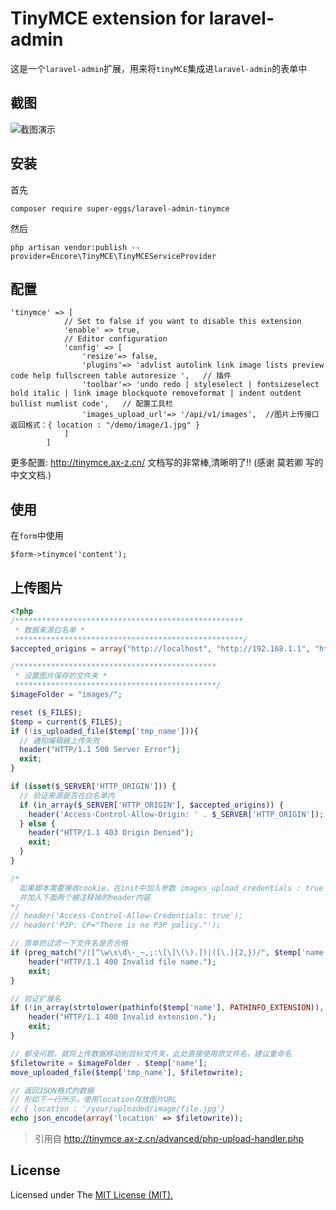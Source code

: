 TinyMCE extension for laravel-admin
======

这是一个`laravel-admin`扩展，用来将`tinyMCE`集成进`laravel-admin`的表单中

## 截图

![截图演示](https://tva1.sinaimg.cn/large/00831rSTly1gcqectsfz1j31km0ckgmx.jpg)

## 安装

首先

```composer require super-eggs/laravel-admin-tinymce```

然后

```php artisan vendor:publish --provider=Encore\TinyMCE\TinyMCEServiceProvider```

## 配置

```
'tinymce' => [
            // Set to false if you want to disable this extension
            'enable' => true,
            // Editor configuration
            'config' => [
                'resize'=> false,
                'plugins'=> 'advlist autolink link image lists preview code help fullscreen table autoresize ',   // 插件
                'toolbar'=> 'undo redo | styleselect | fontsizeselect bold italic | link image blockquote removeformat | indent outdent bullist numlist code',   // 配置工具栏
                'images_upload_url'=> '/api/v1/images',  //图片上传接口  返回格式：{ location : "/demo/image/1.jpg" }
            ]
        ]
```
更多配置: http://tinymce.ax-z.cn/  文档写的非常棒,清晰明了!! (感谢 莫若卿 写的中文文档.)



## 使用

在`form`中使用

```
$form->tinymce('content');
```

## 上传图片

```php
<?php
/***************************************************
 * 数据来源白名单 *
 ***************************************************/
$accepted_origins = array("http://localhost", "http://192.168.1.1", "http://example.com");

/*********************************************
 * 设置图片保存的文件夹 *
 *********************************************/
$imageFolder = "images/";

reset ($_FILES);
$temp = current($_FILES);
if (!is_uploaded_file($temp['tmp_name'])){
  // 通知编辑器上传失败
  header("HTTP/1.1 500 Server Error");
  exit;
}

if (isset($_SERVER['HTTP_ORIGIN'])) {
  // 验证来源是否在白名单内
  if (in_array($_SERVER['HTTP_ORIGIN'], $accepted_origins)) {
    header('Access-Control-Allow-Origin: ' . $_SERVER['HTTP_ORIGIN']);
  } else {
    header("HTTP/1.1 403 Origin Denied");
    exit;
  }
}

/*
  如果脚本需要接收cookie，在init中加入参数 images_upload_credentials : true
  并加入下面两个被注释掉的header内容
*/
// header('Access-Control-Allow-Credentials: true');
// header('P3P: CP="There is no P3P policy."');

// 简单的过滤一下文件名是否合格
if (preg_match("/([^\w\s\d\-_~,;:\[\]\(\).])|([\.]{2,})/", $temp['name'])) {
    header("HTTP/1.1 400 Invalid file name.");
    exit;
}

// 验证扩展名
if (!in_array(strtolower(pathinfo($temp['name'], PATHINFO_EXTENSION)), array("gif", "jpg", "png"))) {
    header("HTTP/1.1 400 Invalid extension.");
    exit;
}

// 都没问题，就将上传数据移动到目标文件夹，此处直接使用原文件名，建议重命名
$filetowrite = $imageFolder . $temp['name'];
move_uploaded_file($temp['tmp_name'], $filetowrite);

// 返回JSON格式的数据
// 形如下一行所示，使用location存放图片URL
// { location : '/your/uploaded/image/file.jpg'}
echo json_encode(array('location' => $filetowrite));
```
> 引用自 http://tinymce.ax-z.cn/advanced/php-upload-handler.php

## License

Licensed under The [MIT License (MIT).](https://github.com/super-eggs/tinymce/blob/master/LICENSE)
